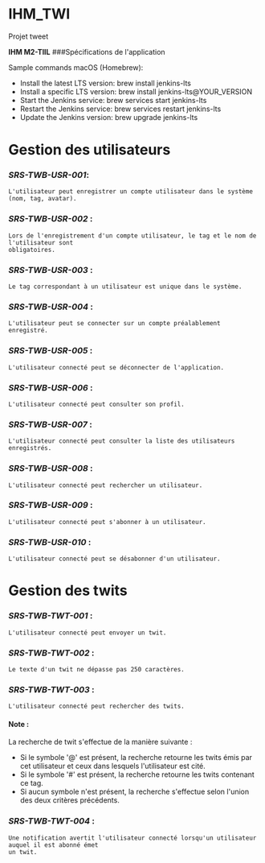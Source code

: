 # IHM_TWI

Projet tweet

**IHM M2-TIIL**
###Spécifications de l'application

Sample commands macOS (Homebrew):

- Install the latest LTS version: brew install jenkins-lts
- Install a specific LTS version: brew install jenkins-lts@YOUR_VERSION
- Start the Jenkins service: brew services start jenkins-lts
- Restart the Jenkins service: brew services restart jenkins-lts
- Update the Jenkins version: brew upgrade jenkins-lts

# Gestion des utilisateurs

### ***SRS-TWB-USR-001***:

```
L'utilisateur peut enregistrer un compte utilisateur dans le système (nom, tag, avatar).
``` 

### ***SRS-TWB-USR-002*** :

```
Lors de l'enregistrement d'un compte utilisateur, le tag et le nom de l'utilisateur sont
obligatoires.
```

### ***SRS-TWB-USR-003*** :

```
Le tag correspondant à un utilisateur est unique dans le système.
```

### ***SRS-TWB-USR-004*** :

```
L'utilisateur peut se connecter sur un compte préalablement enregistré.
```

### ***SRS-TWB-USR-005*** :

```
L'utilisateur connecté peut se déconnecter de l'application.
```

### ***SRS-TWB-USR-006*** :

```
L'utilisateur connecté peut consulter son profil.
```

### ***SRS-TWB-USR-007*** :

```
L'utilisateur connecté peut consulter la liste des utilisateurs enregistrés.
```

### ***SRS-TWB-USR-008*** :

```
L'utilisateur connecté peut rechercher un utilisateur.
```

### ***SRS-TWB-USR-009*** :

```
L'utilisateur connecté peut s'abonner à un utilisateur.
```

### ***SRS-TWB-USR-010*** :

```
L'utilisateur connecté peut se désabonner d'un utilisateur.
```

# Gestion des twits

### ***SRS-TWB-TWT-001*** :

```
L'utilisateur connecté peut envoyer un twit.
```

### ***SRS-TWB-TWT-002*** :

```
Le texte d'un twit ne dépasse pas 250 caractères.
```

### ***SRS-TWB-TWT-003*** :

```
L'utilisateur connecté peut rechercher des twits.
```

#### Note :

La recherche de twit s'effectue de la manière suivante :

- Si le symbole '@' est présent, la recherche retourne les twits émis par cet utilisateur et ceux
  dans lesquels l'utilisateur est cité.
- Si le symbole '#' est présent, la recherche retourne les twits contenant ce tag.
- Si aucun symbole n'est présent, la recherche s'effectue selon l'union des deux critères
  précédents.

### ***SRS-TWB-TWT-004*** :

```
Une notification avertit l'utilisateur connecté lorsqu'un utilisateur auquel il est abonné émet
un twit.
```
